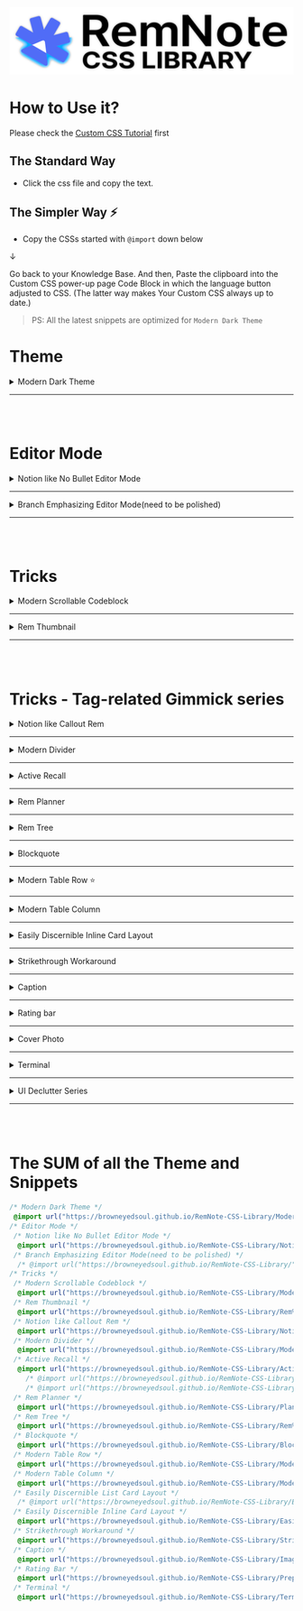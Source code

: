 <img src="Assets/Head.png">

# How to Use it?

Please check the [Custom CSS Tutorial](https://forum.remnote.io/t/what-is-custom-css-and-how-do-i-use-it/1231) first

## The Standard Way

- Click the css file and copy the text.

## The Simpler Way ⚡️

- Copy the CSSs started with `@import` down below

↓

Go back to your Knowledge Base. And then, Paste the clipboard into the Custom CSS power-up page Code Block in which the language button adjusted to CSS. (The latter way makes Your Custom CSS always up to date.)

> PS: All the latest snippets are optimized for `Modern Dark Theme`

# Theme

<details>
    <summary>Modern Dark Theme</summary>

```css
@import url("https://browneyedsoul.github.io/RemNote-CSS-Library/Modern%20Dark%20Theme.css");
```

## Hidden Features

<div>
    <details>
        <summary>Turning Highlight Color into Text Color</summary>
        You can change a Highlight color to a text color by simple bolding
        <img src ="Assets/Modern Dark Theme.gif">
    </details>
</div>
<div>
    <details>
        <summary>Displaying Long Page Breadcrumbs with scroll bar</summary>
        <img src ="Assets/Modern Dark Theme2.gif">
    </details>
</div>

## Display

<div style="margin-left: 24px;">
    <img src="Assets/Modern Dark Theme - 1.png">
    <img src="Assets/Modern Dark Theme - 2.png">
    <img src="Assets/Modern Dark Theme - 3.png">
    <img src="Assets/Modern Dark Theme - 4.png">
    <img src="Assets/Modern Dark Theme - 5.png">
    <img src="Assets/Modern Dark Theme - 6.png">
</div>
</details>

---
<br>
<br>

# Editor Mode

<details>
    <summary>Notion like No Bullet Editor Mode</summary>

```css
@import url("https://browneyedsoul.github.io/RemNote-CSS-Library/Notion%20like%20No%20Bullet%20Editor%20Mode.css"); 
```

<div style="margin-left: 24px;">
    <ul>
        <li>For those who are thinking that Bullet-based Outliner Editor is way too cluttered with crowded bullet points.</li>
        <li>Combined UX : Block based Notion Editor + Outliner</li>
    </ul>
    <h2>Use case</h2>
    <img src="Assets/Notion like No Bullet Editor Mode-1.gif">
    <img src="Assets/Notion like No Bullet Editor Mode-2.png">
    <img src="Assets/Notion like No Bullet Editor Mode-3.png">
</div>
</details>

---

<details>
    <summary>Branch Emphasizing Editor Mode(need to be polished)</summary>

<div style="margin-left: 24px;">
    <img src="Assets/BranchEmphasizingMode.png">
</div>
</details>

---
<br>
<br>


# Tricks

<details>
    <summary>Modern Scrollable Codeblock</summary>

```css
 @import url("https://browneyedsoul.github.io/RemNote-CSS-Library/Modern%20Scrollable%20Code%20Block.css");
```

<div style="margin-left: 24px;">
    <img src ="Assets/ModernScrollableCodeblock-1.gif">
    <img src ="Assets/ModernScrollableCodeblock-2.png">
    <img src ="Assets/ModernScrollableCodeblock-3.png">
</div>
</details>

---

<details>
    <summary>Rem Thumbnail</summary>

```css
@import url("https://browneyedsoul.github.io/RemNote-CSS-Library/Rem%20Thumbnail.css");
```

<div style="margin-left: 24px;">
    <h2>Use case</h2>
    <img src ="Assets/RemThumbnail-1.gif">
    <img src ="Assets/RemThumbnail-2.png">
</div>
</details>

---
<br>
<br>

# Tricks - Tag-related Gimmick series

<details>
    <summary>Notion like Callout Rem</summary>

```css
@import url("https://browneyedsoul.github.io/RemNote-CSS-Library/Notion%20like%20Callout%20Rem.css");
```

<div style="margin-left: 24px;">
    <img src="Assets/CalloutRem-1.png">
    <img src="Assets/CalloutRem-2.png">
    <img src="Assets/CalloutRem-3.png">
</div>
</details>

---

<details>
    <summary>Modern Divider</summary>

```css
@import url("https://browneyedsoul.github.io/RemNote-CSS-Library/Modern%20Divider.css"); 
```

<div style="margin-left: 24px;">
    <img src="https://user-images.githubusercontent.com/56161102/129580147-c0507bcc-a4d1-4522-b48d-d7efdf831e0f.gif">
    <img src="https://user-images.githubusercontent.com/56161102/146560349-4c0e41c1-49c5-4ebc-bb15-c1429f6ca7aa.gif">
</div>
</details>

---

<details>
    <summary>Active Recall</summary>

Ver.1 - Reveal all the Answer-blocks in a List card Answer at the same time

```css
@import url("https://browneyedsoul.github.io/RemNote-CSS-Library/Active%20Recall.css");
```

Ver.2 - Active Recall in all situation. even in the Flashcard Review Window

```css
@import url("https://browneyedsoul.github.io/RemNote-CSS-Library/Active%20Recall2.css");
```

Ver.3 - Legacy Mode (Show List-card Answer-blocks one bye one)

```css
@import url("https://browneyedsoul.github.io/RemNote-CSS-Library/Active%20Recall3.css");
```

<div style="margin-left: 24px;">
    <img src="https://user-images.githubusercontent.com/56161102/146560418-7044909a-7b8d-4a9a-b6ca-af4325ad556b.gif">
</div>

<a href="https://hannesfrank.github.io/remnote-library/#/scroll/com.github.hannesfrank.remnote-library.active-recall">origin author : hannesfrank</a>
</details>

---

<details>
    <summary>Rem Planner</summary>

```css
@import url("https://browneyedsoul.github.io/RemNote-CSS-Library/Planner.css");
```

<div style="margin-left: 24px;">
    <img src="Assets/Planner.png">
</div>
</details>

---
<details>
    <summary>Rem Tree</summary>

```css
@import url("https://browneyedsoul.github.io/RemNote-CSS-Library/Rem%20Tree.css");
```

<div style="margin-left: 24px;">
    <img src="Assets/RemTree.png">
</div>
</details>

---

<details>
    <summary>Blockquote</summary>

```css
@import url("https://browneyedsoul.github.io/RemNote-CSS-Library/Blockquote.css");
```

<div style="margin-left: 24px;">
    <h2>Use case</h2>
    <img src="Assets/Blockquote.png">
<div>
</details>

---

<details>
    <summary>Modern Table Row ⭐️</summary>

```css
@import url("https://browneyedsoul.github.io/RemNote-CSS-Library/Modern%20Table%20Row.css");
```

<div>
    <h2>How to use it?</h2>
    <img src="Assets/ModernTableRow.png">
    <details>
        <summary>Copy a Table from any sources</summary>
        <img src="Assets/ModernTableRow-0.gif">
    </details>
    <details>
        <summary>Paste it to RemNote and Tag the predefined-width Table Row Tags to the Table Title area</summary>
        <img src="Assets/ModernTableRow-1.gif">
        <h3>Available Width List - From 90px to 1200px, 30px interval</h3>
        - 90px => Table90
        <br>
        - 120px => Table120
        <br>
        - 150px => Table150
        <br>
        - 180px => Table180
        <br>
        - 210px => Table210
        <br>
        .
        <br>
        .
        <br>
        .
        <br>
        - 1170px => Table1170
        <br>
        - 1200px => Table1200
    </details>
</div>
<div style="margin-left: 24px;">
    <div style="font-size: 24px; font-weight: 700;">Feature</div>
    <div>    
        <details>
            <summary>Column Width Adjustment by Tagging to the Title bar</summary>
            <img src="https://forum.remnote.io/uploads/default/original/2X/8/8ae892cd66862b9115bbbe74a0a3f1246b8a79e3.gif">
            <img src="Assets/ModernTableRow-2.gif">
            <div>
                <h3>Available Tag List</h3>
                From 30px to 1200px, 30px interval
                <br>
                - 30px → W30
                <br>
                - 60px → W60
                <br>
                - 90px → W90
                <br>
                - 120px → W120
                <br>
                .
                <br>
                .
                <br>
                .
                <br>
                - 1170px → W1170
                <br>
                - 1200px → W1200
            </div>
        </details>
    </div>
    <div>
        <details>
            <summary>Hacky Method : Changing Row table cell to Use as a Column Table cell</summary>
            <img src="Assets/ModernTableRow-LineBreaker.gif">
        </details>
    </div>
    <div>
        <details>
            <summary>Convert Spreadsheet Table into RemNote Format Workaround</summary>
            <img src="Assets/ModernTableRow-1.png">
            <img src="Assets/ModernTableRow-2.png">
            <img src="Assets/ModernTableRow-3.png">
            <img src="Assets/ModernTableRow-4.png">
            <img src="Assets/ModernTableRow-5.png">
            <img src="Assets/ModernTableRow-6.png">
            <img src="Assets/ModernTableRow-7.png">
            <img src="Assets/ModernTableRow-8.png">
            <img src="Assets/ModernTableRow-9.png">
            <img src="Assets/ModernTableRow-tablecolor.gif">
        </details>
    </div>
</div>
</details>

---

<details>
    <summary>Modern Table Column</summary>

```css
@import url("https://browneyedsoul.github.io/RemNote-CSS-Library/Modern%20Table%20Column.css");
```

<img src="Assets/ModernTableColumn.gif">
</details>

---

<details>
    <summary>Easily Discernible Inline Card Layout</summary>

```css
@import url("https://browneyedsoul.github.io/RemNote-CSS-Library/Easily%20Discernible%20Inline%20Card%20layout.css");
```

<div>
    <ul>
        <h2>Before</h2>
        <br><img src="https://user-images.githubusercontent.com/56161102/138023258-357e00c1-8806-4302-8e1f-4bc4d6499b3f.png">
        <h2>After</h2>
        <br><img src="https://user-images.githubusercontent.com/56161102/138023272-01494a0c-9e53-4768-a531-65f62bfcf49e.png">
        <br><img src="https://user-images.githubusercontent.com/56161102/138453737-cc4e4dac-5aff-4ce4-a320-622d4697e7cd.png">
    </ul>
</div>
</details>

---

<details>
    <summary>Strikethrough Workaround</summary>

```css
@import url("https://browneyedsoul.github.io/RemNote-CSS-Library/Strikethrough.css");
```

<img src="Assets/Strikethrough.gif">
</details>

---

<details>
    <summary>Caption</summary>

```css
@import url("https://browneyedsoul.github.io/RemNote-CSS-Library/Image%2C%20Codeblock%20Caption%20like%20in%20Notion.css");
```

<img src="Assets/Caption.gif">
</details>

---

<details>
    <summary>Rating bar</summary>

```css
@import url("https://browneyedsoul.github.io/RemNote-CSS-Library/Prepositive%20Rating%20Bar.css"); 
```

<img src="Assets/RatingBar.gif">
</details>

---

<details>
    <summary>Cover Photo</summary>

```css
/* @import url("https://browneyedsoul.github.io/RemNote-CSS-Library/"); */
/* Please Copy the .css file (Template) and paste to your KB Directly */
```

<div style="margin-left: 24px;">
    <details>
        <summary>Make a Cover Photo CSS Template</summary>
        <div style="margin-left: 24px;">
            <img src="Assets/CoverPhoto-1.png">
        </div>
    </details>
    <details>
        <summary>Add a image url, Name the tag</summary>
        <div style="margin-left: 24px;">
            <img src="Assets/CoverPhoto-2.png">
        </div>
    </details>
    <details>
        <summary>Tag to the Rem Document title area</summary>
        <div style="margin-left: 24px;">
            <img src="Assets/CoverPhoto-3.png">
            <img src="Assets/CoverPhoto-4.png">
        </div>
    </details>
    <details>
        <summary>Adjust 'background-size' on your tastes.</summary>
        <div style="margin-left: 24px;">
            <br>➊ background-size: contain; <span style="font-weight: 700;">(Preferred)</span> ➞ Height fixed and Responsive. but some margins can be made (need something like background color or repetitive background.).
            <br>➋ background-size: 100% 100%; ➞ Full responsive but the image can be ugly.
            <br>➌ background-size: cover; ➞ I don’t care about the cover image cropped.
        </div>
    </details>
</div>
</details>

---

<details>
    <summary>Terminal</summary>

```css
@import url("https://browneyedsoul.github.io/RemNote-CSS-Library/Terminal.css");
```

<img src="Assets/Terminal.png">
</details>

---

<details>
    <summary>UI Declutter Series</summary>

```css
/* @import url("https://browneyedsoul.github.io/RemNote-CSS-Library/UI%20Declutter%20Series/RemNote%20UIUX-Declutter.css"); */

/* 
If you want to use these things...
Please go to the "UI Declutter Series" Folder and then copy the CSSs and paste them to your KB. After then, all you need to do is Toggle these things by yourself.
*/
```

<div style="margin-left: 24px;">
    <details>
        <summary>Hide Placeholder aka "Type / for Commands"</summary>
        <img src="https://user-images.githubusercontent.com/56161102/148634322-f5b10f56-ba00-456b-a33f-a5c5cc577040.gif">
        <img src="https://user-images.githubusercontent.com/56161102/148634358-b9d0f113-6d20-4c63-bb55-1e3b022c6d76.gif">
    </details>
    <details>
        <summary>Declutter ? Button at the right bottom</summary>
        <img src="https://user-images.githubusercontent.com/56161102/148634119-6963a464-0297-4ae5-8d63-e275de339215.png">
    </details>
    <details>
        <summary>Disable inadvertent Bullet Click Event</summary>
    </details>
    <details>
        <summary>Hide List Card Placeholder</summary>
        <img src="https://user-images.githubusercontent.com/56161102/148634056-53c0ee40-469c-4218-9407-080ac54ce035.png">
        <img src="https://user-images.githubusercontent.com/56161102/148634441-b97f1676-d752-47e8-afc6-4aead741e174.gif">
    </details>
</div>
</details>

---

<br>
<br>

# The SUM of all the Theme and Snippets

```css
/* Modern Dark Theme */
 @import url("https://browneyedsoul.github.io/RemNote-CSS-Library/Modern%20Dark%20Theme.css");
/* Editor Mode */
 /* Notion like No Bullet Editor Mode */
  @import url("https://browneyedsoul.github.io/RemNote-CSS-Library/Notion%20like%20No%20Bullet%20Editor%20Mode.css"); 
 /* Branch Emphasizing Editor Mode(need to be polished) */
  /* @import url("https://browneyedsoul.github.io/RemNote-CSS-Library/"); */
/* Tricks */
 /* Modern Scrollable Codeblock */
  @import url("https://browneyedsoul.github.io/RemNote-CSS-Library/Modern%20Scrollable%20Code%20Block.css");
 /* Rem Thumbnail */
  @import url("https://browneyedsoul.github.io/RemNote-CSS-Library/Rem%20Thumbnail.css");
 /* Notion like Callout Rem */
  @import url("https://browneyedsoul.github.io/RemNote-CSS-Library/Notion%20like%20Callout%20Rem.css");
 /* Modern Divider */
  @import url("https://browneyedsoul.github.io/RemNote-CSS-Library/Modern%20Divider.css"); 
 /* Active Recall */
  @import url("https://browneyedsoul.github.io/RemNote-CSS-Library/Active%20Recall.css");
    /* @import url("https://browneyedsoul.github.io/RemNote-CSS-Library/Active%20Recall2.css"); */
    /* @import url("https://browneyedsoul.github.io/RemNote-CSS-Library/Active%20Recall3.css"); */
 /* Rem Planner */
  @import url("https://browneyedsoul.github.io/RemNote-CSS-Library/Planner.css");
 /* Rem Tree */
  @import url("https://browneyedsoul.github.io/RemNote-CSS-Library/Rem%20Tree.css");
 /* Blockquote */
  @import url("https://browneyedsoul.github.io/RemNote-CSS-Library/Blockquote.css");
 /* Modern Table Row */
  @import url("https://browneyedsoul.github.io/RemNote-CSS-Library/Modern%20Table%20Row.css");
 /* Modern Table Column */
  @import url("https://browneyedsoul.github.io/RemNote-CSS-Library/Modern%20Table%20Column.css");
 /* Easily Discernible List Card Layout */
  /* @import url("https://browneyedsoul.github.io/RemNote-CSS-Library/Easily%20Discernible%20List%20Card%20Layout.css"); */
 /* Easily Discernible Inline Card Layout */
  @import url("https://browneyedsoul.github.io/RemNote-CSS-Library/Easily%20Discernible%20Inline%20Card%20layout.css");
 /* Strikethrough Workaround */
  @import url("https://browneyedsoul.github.io/RemNote-CSS-Library/Strikethrough.css");
 /* Caption */
  @import url("https://browneyedsoul.github.io/RemNote-CSS-Library/Image%2C%20Codeblock%20Caption%20like%20in%20Notion.css");
 /* Rating Bar */
  @import url("https://browneyedsoul.github.io/RemNote-CSS-Library/Prepositive%20Rating%20Bar.css"); 
 /* Terminal */
  @import url("https://browneyedsoul.github.io/RemNote-CSS-Library/Terminal.css");
```
